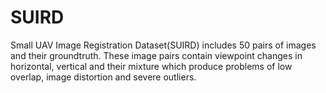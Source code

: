 # SUIRD
Small UAV Image Registration Dataset(SUIRD) includes 50 pairs of images and their groundtruth. These image pairs contain viewpoint changes in horizontal, vertical and their mixture which produce problems of low overlap, image distortion and severe outliers. 
